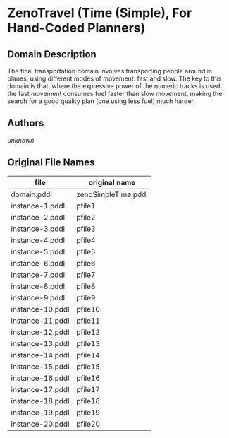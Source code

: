 # ZenoTravel (Time (Simple), For Hand-Coded Planners)

## Domain Description

The final transportation domain involves transporting people around in planes, using different modes of movement: fast and slow.
The key to this domain is that, where the expressive power of the numeric tracks is used, the fast movement consumes fuel faster than slow movement, making the search for a good quality plan (one using less fuel) much harder.

## Authors

*unknown*

## Original File Names

| file             | original name       |
|------------------|---------------------|
| domain.pddl      | zenoSimpleTime.pddl |
| instance-1.pddl  | pfile1              |
| instance-2.pddl  | pfile2              |
| instance-3.pddl  | pfile3              |
| instance-4.pddl  | pfile4              |
| instance-5.pddl  | pfile5              |
| instance-6.pddl  | pfile6              |
| instance-7.pddl  | pfile7              |
| instance-8.pddl  | pfile8              |
| instance-9.pddl  | pfile9              |
| instance-10.pddl | pfile10             |
| instance-11.pddl | pfile11             |
| instance-12.pddl | pfile12             |
| instance-13.pddl | pfile13             |
| instance-14.pddl | pfile14             |
| instance-15.pddl | pfile15             |
| instance-16.pddl | pfile16             |
| instance-17.pddl | pfile17             |
| instance-18.pddl | pfile18             |
| instance-19.pddl | pfile19             |
| instance-20.pddl | pfile20             |




[1]:additional-notes/domain-adl.pddl
